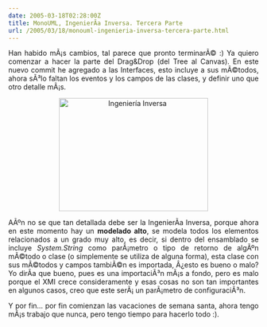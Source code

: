 ```yaml
---
date: 2005-03-18T02:28:00Z
title: MonoUML, IngenierÃ­a Inversa. Tercera Parte
url: /2005/03/18/monouml-ingenieria-inversa-tercera-parte.html
---
```


<div style="clear:both;"></div>
<p align="justify">Han habido mÃ¡s cambios, tal parece que pronto terminarÃ© :) Ya quiero comenzar a hacer la parte del Drag&Drop (del Tree al Canvas). En este nuevo commit he agregado a las Interfaces, esto incluye a sus mÃ©todos, ahora sÃ³lo faltan los eventos y los campos de las clases, y definir uno que otro detalle mÃ¡s.</p>
<p align="center">
<a href="http://monouml.sourceforge.net/screenshots/reveng/0.png"><img src="http://monouml.sourceforge.net/screenshots/reveng/0.png" width="300" height="227" title="Ingenier&iacute;a Inversa" alt="Ingenier&iacute;a Inversa"/></a></p>
<p align="justify">AÃºn no se que tan detallada debe ser la IngenierÃ­a Inversa, porque ahora en este momento hay un <span style="font-weight:bold;">modelado alto</span>, se modela todos los elementos relacionados a un grado muy alto, es decir, si dentro del ensamblado se incluye <span style="font-style:italic;">System.String</span> como parÃ¡metro o tipo de retorno de algÃºn mÃ©todo o clase (o simplemente se utiliza de alguna forma), esta clase con sus mÃ©todos y campos tambiÃ©n es importada, Â¿esto es bueno o malo? Yo dirÃ­a que bueno, pues es una importaciÃ³n mÃ¡s a fondo, pero es malo porque el XMI crece consideramente y esas cosas no son tan importantes en algunos casos, creo que este serÃ¡ un parÃ¡metro de configuraciÃ³n.</p>
<p align="justify">Y por fin... por fin comienzan las vacaciones de semana santa, ahora tengo mÃ¡s trabajo que nunca, pero tengo tiempo para hacerlo todo :).</p>
<div style="clear:both; padding-bottom: 0.25em;"></div>
